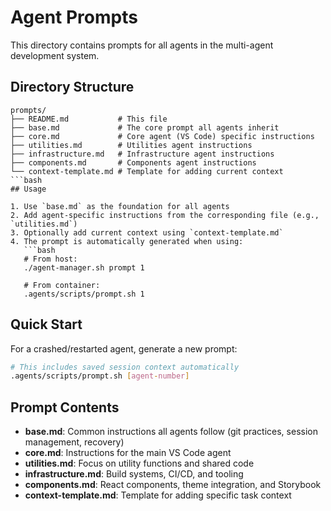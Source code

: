 # Agent Prompts

This directory contains prompts for all agents in the multi-agent development system.

## Directory Structure

````text
prompts/
├── README.md           # This file
├── base.md             # The core prompt all agents inherit
├── core.md             # Core agent (VS Code) specific instructions
├── utilities.md        # Utilities agent instructions
├── infrastructure.md   # Infrastructure agent instructions
├── components.md       # Components agent instructions
└── context-template.md # Template for adding current context
```bash
## Usage

1. Use `base.md` as the foundation for all agents
2. Add agent-specific instructions from the corresponding file (e.g., `utilities.md`)
3. Optionally add current context using `context-template.md`
4. The prompt is automatically generated when using:
   ```bash
   # From host:
   ./agent-manager.sh prompt 1

   # From container:
   .agents/scripts/prompt.sh 1
````

## Quick Start

For a crashed/restarted agent, generate a new prompt:

```bash
# This includes saved session context automatically
.agents/scripts/prompt.sh [agent-number]
```

## Prompt Contents

- **base.md**: Common instructions all agents follow (git practices, session management, recovery)
- **core.md**: Instructions for the main VS Code agent
- **utilities.md**: Focus on utility functions and shared code
- **infrastructure.md**: Build systems, CI/CD, and tooling
- **components.md**: React components, theme integration, and Storybook
- **context-template.md**: Template for adding specific task context
